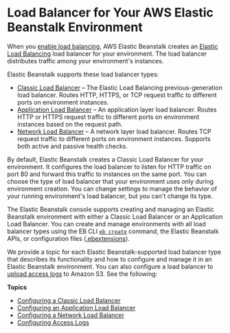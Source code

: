 # Load Balancer for Your AWS Elastic Beanstalk Environment<a name="using-features.managing.elb"></a>

When you [enable load balancing](using-features-managing-env-types.md#using-features.managing.changetype), AWS Elastic Beanstalk creates an [Elastic Load Balancing](http://docs.aws.amazon.com/elasticloadbalancing/latest/userguide/) load balancer for your environment\. The load balancer distributes traffic among your environment's instances\.

Elastic Beanstalk supports these load balancer types:
+ [Classic Load Balancer](http://docs.aws.amazon.com/elasticloadbalancing/latest/classic/) – The Elastic Load Balancing previous\-generation load balancer\. Routes HTTP, HTTPS, or TCP request traffic to different ports on environment instances\.
+ [Application Load Balancer](http://docs.aws.amazon.com/elasticloadbalancing/latest/application/) – An application layer load balancer\. Routes HTTP or HTTPS request traffic to different ports on environment instances based on the request path\.
+ [Network Load Balancer](http://docs.aws.amazon.com/elasticloadbalancing/latest/network/) – A network layer load balancer\. Routes TCP request traffic to different ports on environment instances\. Supports both active and passive health checks\.

By default, Elastic Beanstalk creates a Classic Load Balancer for your environment\. It configures the load balancer to listen for HTTP traffic on port 80 and forward this traffic to instances on the same port\. You can choose the type of load balancer that your environment uses only during environment creation\. You can change settings to manage the behavior of your running environment's load balancer, but you can't change its type\.

The Elastic Beanstalk console supports creating and managing an Elastic Beanstalk environment with either a Classic Load Balancer or an Application Load Balancer\. You can create and manage environments with all load balancer types using the EB CLI [`eb create`](eb3-create.md) command, the Elastic Beanstalk APIs, or configuration files \([\.ebextensions](ebextensions.md)\)\.

We provide a topic for each Elastic Beanstalk\-supported load balancer type that describes its functionality and how to configure and manage it in an Elastic Beanstalk environment\. You can also configure a load balancer to [upload access logs](environments-cfg-loadbalancer-accesslogs.md) to Amazon S3\. See the following:

**Topics**
+ [Configuring a Classic Load Balancer](environments-cfg-clb.md)
+ [Configuring an Application Load Balancer](environments-cfg-alb.md)
+ [Configuring a Network Load Balancer](environments-cfg-nlb.md)
+ [Configuring Access Logs](environments-cfg-loadbalancer-accesslogs.md)